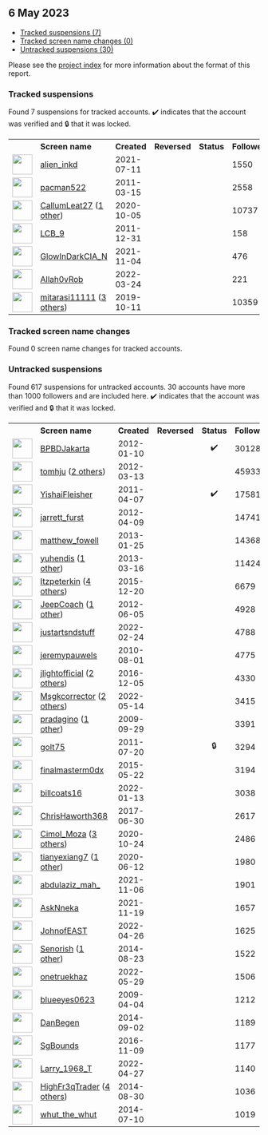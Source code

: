 ##  6 May 2023

* [Tracked suspensions (7)](#tracked-suspensions)
* [Tracked screen name changes (0)](#tracked-screen-name-changes)
* [Untracked suspensions (30)](#untracked-suspensions)

Please see the [project index](https://github.com/travisbrown/twitter-watch) for more information about the format of this report.

### Tracked suspensions

Found 7 suspensions for tracked accounts.
  ✔️ indicates that the account was verified and 🔒 that it was locked.

<table>
    <tr>
        <th></th>
        <th align="left">Screen name</th>
        <th align="left">Created</th>
        <th align="left">Reversed</th>
        <th align="left">Status</th>
        <th align="left">Followers</th>
        <th align="left">Ranking</th></tr>
    </tr>
        <tr>
            <td><a href="https://twitter.com/intent/user?user_id=1414136556034609153">
                <img src="https://pbs.twimg.com/profile_images/1414138485548756994/IWhNQu-n_normal.jpg" width="40px" height="40px" align="center"/></a>
            </td>
            <td>
                <a href="https://twitter.com/alien_inkd">alien_inkd</a></td>
            <td>2021-07-11</td>
            <td></td>
            <td align="center"></td>
            <td>1550</td>
            <td>18995</td>
        </tr>
        <tr>
            <td><a href="https://twitter.com/intent/user?user_id=266320223">
                <img src="https://pbs.twimg.com/profile_images/1566912496526675969/qPh0oyz0_normal.jpg" width="40px" height="40px" align="center"/></a>
            </td>
            <td>
                <a href="https://twitter.com/pacman522">pacman522</a></td>
            <td>2011-03-15</td>
            <td></td>
            <td align="center"></td>
            <td>2558</td>
            <td>27741</td>
        </tr>
        <tr>
            <td><a href="https://twitter.com/intent/user?user_id=1313165371197751297">
                <img src="https://pbs.twimg.com/profile_images/1594858006201700358/nGHI_PHB_normal.jpg" width="40px" height="40px" align="center"/></a>
            </td>
            <td>
                <a href="https://twitter.com/CallumLeat27">CallumLeat27</a>&nbsp;(<a href="https://api.memory.lol/v1/tw/id/1313165371197751297">1 other</a>)&nbsp;</td>
            <td>2020-10-05</td>
            <td></td>
            <td align="center"></td>
            <td>10737</td>
            <td>37797</td>
        </tr>
        <tr>
            <td><a href="https://twitter.com/intent/user?user_id=451066873">
                <img src="https://pbs.twimg.com/profile_images/1182257190318542849/bagcBtWS_normal.jpg" width="40px" height="40px" align="center"/></a>
            </td>
            <td>
                <a href="https://twitter.com/LCB_9">LCB_9</a></td>
            <td>2011-12-31</td>
            <td></td>
            <td align="center"></td>
            <td>158</td>
            <td>47803</td>
        </tr>
        <tr>
            <td><a href="https://twitter.com/intent/user?user_id=1456189847530573824">
                <img src="https://pbs.twimg.com/profile_images/1579612316873768960/3IWHAU2S_normal.jpg" width="40px" height="40px" align="center"/></a>
            </td>
            <td>
                <a href="https://twitter.com/GlowInDarkCIA_N">GlowInDarkCIA_N</a></td>
            <td>2021-11-04</td>
            <td></td>
            <td align="center"></td>
            <td>476</td>
            <td>67758</td>
        </tr>
        <tr>
            <td><a href="https://twitter.com/intent/user?user_id=1507101952525713409">
                <img src="https://pbs.twimg.com/profile_images/1577012020901285892/jqOxLcSw_normal.jpg" width="40px" height="40px" align="center"/></a>
            </td>
            <td>
                <a href="https://twitter.com/Allah0vRob">Allah0vRob</a></td>
            <td>2022-03-24</td>
            <td></td>
            <td align="center"></td>
            <td>221</td>
            <td>76566</td>
        </tr>
        <tr>
            <td><a href="https://twitter.com/intent/user?user_id=1182782405486116864">
                <img src="https://pbs.twimg.com/profile_images/1584707231387615232/QuAnUAXP_normal.jpg" width="40px" height="40px" align="center"/></a>
            </td>
            <td>
                <a href="https://twitter.com/mitarasi11111">mitarasi11111</a>&nbsp;(<a href="https://api.memory.lol/v1/tw/id/1182782405486116864">3 others</a>)&nbsp;</td>
            <td>2019-10-11</td>
            <td></td>
            <td align="center"></td>
            <td>10359</td>
            <td>99807</td>
        </tr></table>

### Tracked screen name changes

Found 0 screen name changes for tracked accounts.

### Untracked suspensions

Found 617 suspensions for untracked accounts.
30 accounts have more than 1000 followers and are included here.
  ✔️ indicates that the account was verified and 🔒 that it was locked.

<table>
    <tr>
        <th></th>
        <th align="left">Screen name</th>
        <th align="left">Created</th>
        <th align="left">Reversed</th>
        <th align="left">Status</th>
        <th align="left">Followers</th>
    </tr>
        <tr>
            <td><a href="https://twitter.com/intent/user?user_id=460021303">
                <img src="https://pbs.twimg.com/profile_images/1466609821768040449/Jf2TURWb_normal.jpg" width="40px" height="40px" align="center"/></a>
            </td>
            <td>
                <a href="https://twitter.com/BPBDJakarta">BPBDJakarta</a></td>
            <td>2012-01-10</td>
            <td></td>
            <td align="center">✔️</td>
            <td>301284</td>
        </tr>
        <tr>
            <td><a href="https://twitter.com/intent/user?user_id=523763888">
                <img src="https://pbs.twimg.com/profile_images/1562783029491367936/URa604Oi_normal.jpg" width="40px" height="40px" align="center"/></a>
            </td>
            <td>
                <a href="https://twitter.com/tomhju">tomhju</a>&nbsp;(<a href="https://api.memory.lol/v1/tw/id/523763888">2 others</a>)&nbsp;</td>
            <td>2012-03-13</td>
            <td></td>
            <td align="center"></td>
            <td>45933</td>
        </tr>
        <tr>
            <td><a href="https://twitter.com/intent/user?user_id=278716947">
                <img src="https://pbs.twimg.com/profile_images/1123991197587070978/32cwNPZc_normal.jpg" width="40px" height="40px" align="center"/></a>
            </td>
            <td>
                <a href="https://twitter.com/YishaiFleisher">YishaiFleisher</a></td>
            <td>2011-04-07</td>
            <td></td>
            <td align="center">✔️</td>
            <td>17581</td>
        </tr>
        <tr>
            <td><a href="https://twitter.com/intent/user?user_id=548845715">
                <img src="https://pbs.twimg.com/profile_images/1189784271852113923/_BGkXL_T_normal.jpg" width="40px" height="40px" align="center"/></a>
            </td>
            <td>
                <a href="https://twitter.com/jarrett_furst">jarrett_furst</a></td>
            <td>2012-04-09</td>
            <td></td>
            <td align="center"></td>
            <td>14741</td>
        </tr>
        <tr>
            <td><a href="https://twitter.com/intent/user?user_id=1120299122">
                <img src="https://pbs.twimg.com/profile_images/698078761531609088/msy0WSac_normal.jpg" width="40px" height="40px" align="center"/></a>
            </td>
            <td>
                <a href="https://twitter.com/matthew_fowell">matthew_fowell</a></td>
            <td>2013-01-25</td>
            <td></td>
            <td align="center"></td>
            <td>14368</td>
        </tr>
        <tr>
            <td><a href="https://twitter.com/intent/user?user_id=1273369188">
                <img src="https://pbs.twimg.com/profile_images/1270004964505632768/qRgug941_normal.jpg" width="40px" height="40px" align="center"/></a>
            </td>
            <td>
                <a href="https://twitter.com/yuhendis">yuhendis</a>&nbsp;(<a href="https://api.memory.lol/v1/tw/id/1273369188">1 other</a>)&nbsp;</td>
            <td>2013-03-16</td>
            <td></td>
            <td align="center"></td>
            <td>11424</td>
        </tr>
        <tr>
            <td><a href="https://twitter.com/intent/user?user_id=4547799682">
                <img src="https://pbs.twimg.com/profile_images/1191641098558615552/Jc9EcXkC_normal.jpg" width="40px" height="40px" align="center"/></a>
            </td>
            <td>
                <a href="https://twitter.com/Itzpeterkin">Itzpeterkin</a>&nbsp;(<a href="https://api.memory.lol/v1/tw/id/4547799682">4 others</a>)&nbsp;</td>
            <td>2015-12-20</td>
            <td></td>
            <td align="center"></td>
            <td>6679</td>
        </tr>
        <tr>
            <td><a href="https://twitter.com/intent/user?user_id=599760213">
                <img src="https://pbs.twimg.com/profile_images/927753737019543552/DtK6gfkF_normal.jpg" width="40px" height="40px" align="center"/></a>
            </td>
            <td>
                <a href="https://twitter.com/JeepCoach">JeepCoach</a>&nbsp;(<a href="https://api.memory.lol/v1/tw/id/599760213">1 other</a>)&nbsp;</td>
            <td>2012-06-05</td>
            <td></td>
            <td align="center"></td>
            <td>4928</td>
        </tr>
        <tr>
            <td><a href="https://twitter.com/intent/user?user_id=1496910667667755008">
                <img src="https://pbs.twimg.com/profile_images/1591131361544372233/9UdAsffb_normal.jpg" width="40px" height="40px" align="center"/></a>
            </td>
            <td>
                <a href="https://twitter.com/justartsndstuff">justartsndstuff</a></td>
            <td>2022-02-24</td>
            <td></td>
            <td align="center"></td>
            <td>4788</td>
        </tr>
        <tr>
            <td><a href="https://twitter.com/intent/user?user_id=173526404">
                <img src="https://pbs.twimg.com/profile_images/567502795020832768/qq5aZU2i_normal.png" width="40px" height="40px" align="center"/></a>
            </td>
            <td>
                <a href="https://twitter.com/jeremypauwels">jeremypauwels</a></td>
            <td>2010-08-01</td>
            <td></td>
            <td align="center"></td>
            <td>4775</td>
        </tr>
        <tr>
            <td><a href="https://twitter.com/intent/user?user_id=805595017989459968">
                <img src="https://pbs.twimg.com/profile_images/1060001961733382144/VpZF0aKn_normal.jpg" width="40px" height="40px" align="center"/></a>
            </td>
            <td>
                <a href="https://twitter.com/jlightofficial">jlightofficial</a>&nbsp;(<a href="https://api.memory.lol/v1/tw/id/805595017989459968">2 others</a>)&nbsp;</td>
            <td>2016-12-05</td>
            <td></td>
            <td align="center"></td>
            <td>4330</td>
        </tr>
        <tr>
            <td><a href="https://twitter.com/intent/user?user_id=1525324414685962246">
                <img src="https://pbs.twimg.com/profile_images/1587254921035976705/4zzGskdf_normal.jpg" width="40px" height="40px" align="center"/></a>
            </td>
            <td>
                <a href="https://twitter.com/Msgkcorrector">Msgkcorrector</a>&nbsp;(<a href="https://api.memory.lol/v1/tw/id/1525324414685962246">2 others</a>)&nbsp;</td>
            <td>2022-05-14</td>
            <td></td>
            <td align="center"></td>
            <td>3415</td>
        </tr>
        <tr>
            <td><a href="https://twitter.com/intent/user?user_id=78404944">
                <img src="https://pbs.twimg.com/profile_images/1587869943546392576/90EyqWC3_normal.jpg" width="40px" height="40px" align="center"/></a>
            </td>
            <td>
                <a href="https://twitter.com/pradagino">pradagino</a>&nbsp;(<a href="https://api.memory.lol/v1/tw/id/78404944">1 other</a>)&nbsp;</td>
            <td>2009-09-29</td>
            <td></td>
            <td align="center"></td>
            <td>3391</td>
        </tr>
        <tr>
            <td><a href="https://twitter.com/intent/user?user_id=338921117">
                <img src="https://pbs.twimg.com/profile_images/1587092420042391552/5HGDIpna_normal.jpg" width="40px" height="40px" align="center"/></a>
            </td>
            <td>
                <a href="https://twitter.com/golt75">golt75</a></td>
            <td>2011-07-20</td>
            <td></td>
            <td align="center">🔒</td>
            <td>3294</td>
        </tr>
        <tr>
            <td><a href="https://twitter.com/intent/user?user_id=3293904707">
                <img src="https://pbs.twimg.com/profile_images/1480884518634598403/oh-urLZg_normal.jpg" width="40px" height="40px" align="center"/></a>
            </td>
            <td>
                <a href="https://twitter.com/finalmasterm0dx">finalmasterm0dx</a></td>
            <td>2015-05-22</td>
            <td></td>
            <td align="center"></td>
            <td>3194</td>
        </tr>
        <tr>
            <td><a href="https://twitter.com/intent/user?user_id=1481445454667816960">
                <img src="https://pbs.twimg.com/profile_images/1548311962127175681/4vSKWG1R_normal.jpg" width="40px" height="40px" align="center"/></a>
            </td>
            <td>
                <a href="https://twitter.com/billcoats16">billcoats16</a></td>
            <td>2022-01-13</td>
            <td></td>
            <td align="center"></td>
            <td>3038</td>
        </tr>
        <tr>
            <td><a href="https://twitter.com/intent/user?user_id=880709531696848901">
                <img src="https://pbs.twimg.com/profile_images/1553370033208045569/nglGXL53_normal.jpg" width="40px" height="40px" align="center"/></a>
            </td>
            <td>
                <a href="https://twitter.com/ChrisHaworth368">ChrisHaworth368</a></td>
            <td>2017-06-30</td>
            <td></td>
            <td align="center"></td>
            <td>2617</td>
        </tr>
        <tr>
            <td><a href="https://twitter.com/intent/user?user_id=1319886592870285312">
                <img src="https://pbs.twimg.com/profile_images/1585627674638098432/APuTV-Lo_normal.jpg" width="40px" height="40px" align="center"/></a>
            </td>
            <td>
                <a href="https://twitter.com/Cimol_Moza">Cimol_Moza</a>&nbsp;(<a href="https://api.memory.lol/v1/tw/id/1319886592870285312">3 others</a>)&nbsp;</td>
            <td>2020-10-24</td>
            <td></td>
            <td align="center"></td>
            <td>2486</td>
        </tr>
        <tr>
            <td><a href="https://twitter.com/intent/user?user_id=1271389689291788288">
                <img src="https://pbs.twimg.com/profile_images/1596993918867951616/ipLTAkHK_normal.jpg" width="40px" height="40px" align="center"/></a>
            </td>
            <td>
                <a href="https://twitter.com/tianyexiang7">tianyexiang7</a>&nbsp;(<a href="https://api.memory.lol/v1/tw/id/1271389689291788288">1 other</a>)&nbsp;</td>
            <td>2020-06-12</td>
            <td></td>
            <td align="center"></td>
            <td>1980</td>
        </tr>
        <tr>
            <td><a href="https://twitter.com/intent/user?user_id=1457084675990687746">
                <img src="https://pbs.twimg.com/profile_images/1484853989409759236/_vOsSHr6_normal.jpg" width="40px" height="40px" align="center"/></a>
            </td>
            <td>
                <a href="https://twitter.com/abdulaziz_mah_">abdulaziz_mah_</a></td>
            <td>2021-11-06</td>
            <td></td>
            <td align="center"></td>
            <td>1901</td>
        </tr>
        <tr>
            <td><a href="https://twitter.com/intent/user?user_id=1461709726291398657">
                <img src="https://pbs.twimg.com/profile_images/1484423555353915392/iHzrnPPF_normal.jpg" width="40px" height="40px" align="center"/></a>
            </td>
            <td>
                <a href="https://twitter.com/AskNneka">AskNneka</a></td>
            <td>2021-11-19</td>
            <td></td>
            <td align="center"></td>
            <td>1657</td>
        </tr>
        <tr>
            <td><a href="https://twitter.com/intent/user?user_id=1518963675528417280">
                <img src="https://pbs.twimg.com/profile_images/1518963947700903938/-NxaV6yh_normal.jpg" width="40px" height="40px" align="center"/></a>
            </td>
            <td>
                <a href="https://twitter.com/JohnofEAST">JohnofEAST</a></td>
            <td>2022-04-26</td>
            <td></td>
            <td align="center"></td>
            <td>1625</td>
        </tr>
        <tr>
            <td><a href="https://twitter.com/intent/user?user_id=2758262478">
                <img src="https://pbs.twimg.com/profile_images/1542956480416169985/dEunq7Qu_normal.jpg" width="40px" height="40px" align="center"/></a>
            </td>
            <td>
                <a href="https://twitter.com/Senorish">Senorish</a>&nbsp;(<a href="https://api.memory.lol/v1/tw/id/2758262478">1 other</a>)&nbsp;</td>
            <td>2014-08-23</td>
            <td></td>
            <td align="center"></td>
            <td>1522</td>
        </tr>
        <tr>
            <td><a href="https://twitter.com/intent/user?user_id=1531013668690853889">
                <img src="https://pbs.twimg.com/profile_images/1539838604905783296/9XXfsch0_normal.jpg" width="40px" height="40px" align="center"/></a>
            </td>
            <td>
                <a href="https://twitter.com/onetruekhaz">onetruekhaz</a></td>
            <td>2022-05-29</td>
            <td></td>
            <td align="center"></td>
            <td>1506</td>
        </tr>
        <tr>
            <td><a href="https://twitter.com/intent/user?user_id=28886721">
                <img src="https://pbs.twimg.com/profile_images/927345150430470144/e0Ul7_Ey_normal.jpg" width="40px" height="40px" align="center"/></a>
            </td>
            <td>
                <a href="https://twitter.com/blueeyes0623">blueeyes0623</a></td>
            <td>2009-04-04</td>
            <td></td>
            <td align="center"></td>
            <td>1212</td>
        </tr>
        <tr>
            <td><a href="https://twitter.com/intent/user?user_id=2758798545">
                <img src="https://pbs.twimg.com/profile_images/1511101777818669065/j6gINPuq_normal.jpg" width="40px" height="40px" align="center"/></a>
            </td>
            <td>
                <a href="https://twitter.com/DanBegen">DanBegen</a></td>
            <td>2014-09-02</td>
            <td></td>
            <td align="center"></td>
            <td>1189</td>
        </tr>
        <tr>
            <td><a href="https://twitter.com/intent/user?user_id=796386314719526913">
                <img src="https://pbs.twimg.com/profile_images/1339930396444794880/9IOwGVFp_normal.jpg" width="40px" height="40px" align="center"/></a>
            </td>
            <td>
                <a href="https://twitter.com/SgBounds">SgBounds</a></td>
            <td>2016-11-09</td>
            <td></td>
            <td align="center"></td>
            <td>1177</td>
        </tr>
        <tr>
            <td><a href="https://twitter.com/intent/user?user_id=1519206892064628737">
                <img src="https://pbs.twimg.com/profile_images/1519207180670582785/AYmStmup_normal.jpg" width="40px" height="40px" align="center"/></a>
            </td>
            <td>
                <a href="https://twitter.com/Larry_1968_T">Larry_1968_T</a></td>
            <td>2022-04-27</td>
            <td></td>
            <td align="center"></td>
            <td>1140</td>
        </tr>
        <tr>
            <td><a href="https://twitter.com/intent/user?user_id=2756017625">
                <img src="https://pbs.twimg.com/profile_images/1020017556696940544/LlwVQYiD_normal.jpg" width="40px" height="40px" align="center"/></a>
            </td>
            <td>
                <a href="https://twitter.com/HighFr3qTrader">HighFr3qTrader</a>&nbsp;(<a href="https://api.memory.lol/v1/tw/id/2756017625">4 others</a>)&nbsp;</td>
            <td>2014-08-30</td>
            <td></td>
            <td align="center"></td>
            <td>1036</td>
        </tr>
        <tr>
            <td><a href="https://twitter.com/intent/user?user_id=2616160994">
                <img src="https://pbs.twimg.com/profile_images/1100812651922419712/hKheTyk3_normal.png" width="40px" height="40px" align="center"/></a>
            </td>
            <td>
                <a href="https://twitter.com/whut_the_whut">whut_the_whut</a></td>
            <td>2014-07-10</td>
            <td></td>
            <td align="center"></td>
            <td>1019</td>
        </tr></table>
